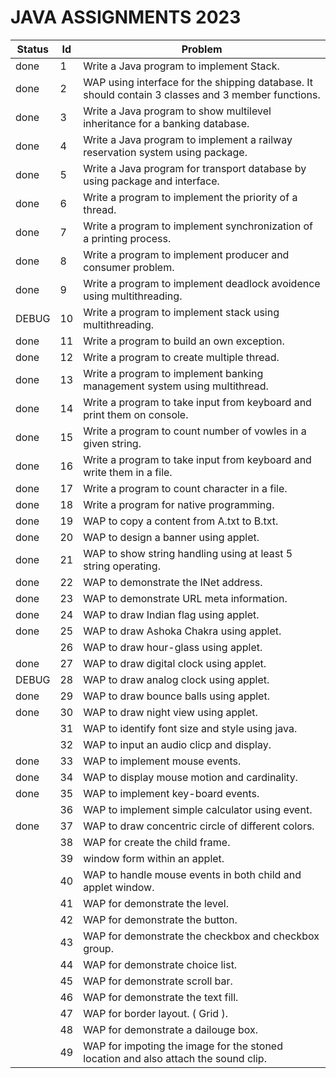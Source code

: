 # JAVA ASSIGNMENTS 2023

|Status|Id|Problem|
|-|-|-|
|done|1|Write a Java program to implement Stack.|
|done|2|WAP using interface for the shipping database. It should contain 3 classes and 3 member functions.|
|done|3|Write a Java program to show multilevel inheritance for a banking database.|
|done|4|Write a Java program to implement a railway reservation system using package.|
|done|5|Write a Java program for transport database by using package and interface.|
|done|6|Write a program to implement the priority of a thread.|
|done|7|Write a program to implement synchronization of a printing process.|
|done|8|Write a program to implement producer and consumer problem.|
|done|9|Write a program to implement deadlock avoidence using multithreading.|
|DEBUG|10|Write a program to implement stack using multithreading.|
|done|11|Write a program to build an own exception.|
|done|12|Write a program to create multiple thread.|
|done|13|Write a program to implement banking management system using multithread.|
|done|14|Write a program to take input from keyboard and print them on console.|
|done|15|Write a program to count number of vowles in a given string.|
|done|16|Write a program to take input from keyboard and write them in a file.|
|done|17|Write a program to count character in a file.|
|done|18|Write a program for native programming.|
|done|19|WAP to copy a content from A.txt to B.txt.|
|done|20|WAP to design a banner using applet.|
|done|21|WAP to show string handling using at least 5 string operating.|
|done|22|WAP to demonstrate the INet address.|
|done|23|WAP to demonstrate URL meta information.|
|done|24|WAP to draw Indian flag using applet.|
|done|25|WAP to draw Ashoka Chakra using applet.|
||26|WAP to draw hour-glass using applet.|
|done|27|WAP to draw digital clock using applet.|
|DEBUG|28|WAP to draw analog clock using applet.|
|done|29|WAP to draw bounce balls using applet.|
|done|30|WAP to draw night view using applet.|
||31|WAP to identify font size and style using java.|
||32|WAP to input an audio clicp and display.|
|done|33|WAP to implement mouse events.|
|done|34|WAP to display mouse motion and cardinality.|
|done|35|WAP to implement key-board events.|
||36|WAP to implement simple calculator using event.|
|done|37|WAP to draw concentric circle of different colors.|
||38|WAP for create the child frame.|
||39|window form within an applet.|
||40|WAP to handle mouse events in both child and applet window.|
||41|WAP for demonstrate the level.|
||42|WAP for demonstrate the button.|
||43|WAP for demonstrate the checkbox and checkbox group.|
||44|WAP for demonstrate choice list.|
||45|WAP for demonstrate scroll bar.|
||46|WAP for demonstrate the text fill.|
||47|WAP for border layout. ( Grid ).|
||48|WAP for demonstrate a dailouge box.|
||49|WAP for impoting the image for the stoned location and also attach the sound clip.|
